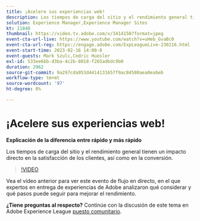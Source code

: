 ```yaml
---
title: ¡Acelere sus experiencias web!
description: Los tiempos de carga del sitio y el rendimiento general tienen un impacto directo en la satisfacción de los clientes, así como en la conversión.
solution: Experience Manager,Experience Manager Sites
kt: 11840
thumbnail: https://video.tv.adobe.com/v/3414150?format=jpeg
event-cta-url-live: https://www.youtube.com/watch?v=uHeb_GvaBc0
event-cta-url-reg: https://engage.adobe.com/ExpLeagueLive-230216.html
event-start-time: 2023-02-16 14:00-8
event-guests: Mark Szulc,Cedric Huesler
exl-id: 533ee6bb-d3ba-4c2b-8018-f265adbdc9b0
duration: 2962
source-git-commit: 9a297cda953d4414131657f9ac84580aea0eabeb
workflow-type: tm+mt
source-wordcount: '97'
ht-degree: 0%

---
```


# ¡Acelere sus experiencias web!

**Explicación de la diferencia entre rápido y más rápido**

Los tiempos de carga del sitio y el rendimiento general tienen un impacto directo en la satisfacción de los clientes, así como en la conversión.

>[!VIDEO](https://video.tv.adobe.com/v/3414150/?quality=12&learn=on)

Vea el vídeo anterior para ver este evento de flujo en directo, en el que expertos en entrega de experiencias de Adobe analizaron qué considerar y qué pasos puede seguir para mejorar el rendimiento.

**¿Tiene preguntas al respecto?** Continúe con la discusión de este tema en Adobe Experience League [puesto comunitario](https://experienceleaguecommunities.adobe.com/t5/adobe-experience-manager/experience-league-live-post-session-discussion-speeding-up-your/m-p/575513#M36836).
